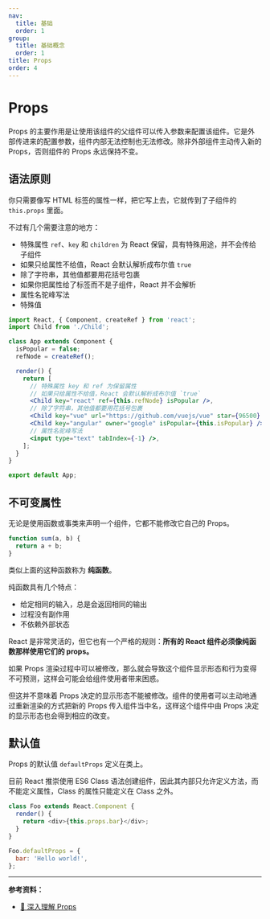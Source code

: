 ```yaml
---
nav:
  title: 基础
  order: 1
group:
  title: 基础概念
  order: 1
title: Props
order: 4
---
```


# Props

Props 的主要作用是让使用该组件的父组件可以传入参数来配置该组件。它是外部传进来的配置参数，组件内部无法控制也无法修改。除非外部组件主动传入新的 Props，否则组件的 Props 永远保持不变。

## 语法原则

你只需要像写 HTML 标签的属性一样，把它写上去，它就传到了子组件的 `this.props` 里面。

不过有几个需要注意的地方：

- 特殊属性 `ref`、`key` 和 `children` 为 React 保留，具有特殊用途，并不会传给子组件
- 如果只给属性不给值，React 会默认解析成布尔值 `true`
- 除了字符串，其他值都要用花括号包裹
- 如果你把属性给了标签而不是子组件，React 并不会解析
- 属性名驼峰写法
- 特殊值

```jsx | pure
import React, { Component, createRef } from 'react';
import Child from './Child';

class App extends Component {
  isPopular = false;
  refNode = createRef();

  render() {
    return [
      // 特殊属性 key 和 ref 为保留属性
      // 如果只给属性不给值，React 会默认解析成布尔值 `true`
      <Child key="react" ref={this.refNode} isPopular />,
      // 除了字符串，其他值都要用花括号包裹
      <Child key="vue" url="https://github.com/vuejs/vue" star={96500} />,
      <Child key="angular" owner="google" isPopular={this.isPopular} />,
      // 属性名驼峰写法
      <input type="text" tabIndex={-1} />,
    ];
  }
}

export default App;
```

## 不可变属性

无论是使用函数或事类来声明一个组件，它都不能修改它自己的 Props。

```js
function sum(a, b) {
  return a + b;
}
```

类似上面的这种函数称为 **纯函数**。

纯函数具有几个特点：

- 给定相同的输入，总是会返回相同的输出
- 过程没有副作用
- 不依赖外部状态

React 是非常灵活的，但它也有一个严格的规则：**所有的 React 组件必须像纯函数那样使用它们的 props。**

如果 Props 渲染过程中可以被修改，那么就会导致这个组件显示形态和行为变得不可预测，这样会可能会给组件使用者带来困惑。

但这并不意味着 Props 决定的显示形态不能被修改。组件的使用者可以主动地通过重新渲染的方式把新的 Props 传入组件当中名，这样这个组件中由 Props 决定的显示形态也会得到相应的改变。

## 默认值

Props 的默认值 `defaultProps` 定义在类上。

目前 React 推崇使用 ES6 Class 语法创建组件，因此其内部只允许定义方法，而不能定义属性，Class 的属性只能定义在 Class 之外。

```js
class Foo extends React.Component {
  render() {
    return <div>{this.props.bar}</div>;
  }
}

Foo.defaultProps = {
  bar: 'Hello world!',
};
```

---

**参考资料：**

- [📝 深入理解 Props](https://blog.csdn.net/u013451157/article/details/78728213)
